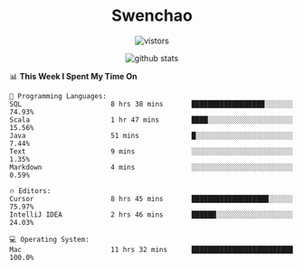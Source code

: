 <h1 align="center">Swenchao</h3>

<p align="center">
  <img src="https://visitor-badge.glitch.me/badge?page_id=Swenchao" alt="vistors" />
</p>

<p align="center">
  <img src="https://github-readme-stats.vercel.app/api?username=Swenchao&count_private=true&show_icons=true&theme=vue-dark&hide_title=true" alt="github stats" />
</p>

<!--START_SECTION:waka-->
📊 **This Week I Spent My Time On** 

```text
💬 Programming Languages: 
SQL                      8 hrs 38 mins       ██████████████████░░░░░░░   74.93% 
Scala                    1 hr 47 mins        ████░░░░░░░░░░░░░░░░░░░░░   15.56% 
Java                     51 mins             █░░░░░░░░░░░░░░░░░░░░░░░░   7.44% 
Text                     9 mins              ░░░░░░░░░░░░░░░░░░░░░░░░░   1.35% 
Markdown                 4 mins              ░░░░░░░░░░░░░░░░░░░░░░░░░   0.59%

🔥 Editors: 
Cursor                   8 hrs 45 mins       ███████████████████░░░░░░   75.97% 
IntelliJ IDEA            2 hrs 46 mins       ██████░░░░░░░░░░░░░░░░░░░   24.03%

💻 Operating System: 
Mac                      11 hrs 32 mins      █████████████████████████   100.0%

```


<!--END_SECTION:waka-->
